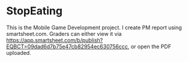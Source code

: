 # StopEating
This is the Mobile Game Development project. I create PM report using smartsheet.com. Graders can either view it via https://app.smartsheet.com/b/publish?EQBCT=09dad6d7b75e47cb82954ec630756ccc, or open the PDF uploaded. 
